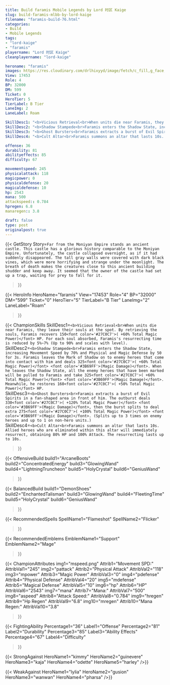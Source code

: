 ```yaml
---
title: Build faramis Mobile Legends by Lord 时区 Kaige
slug: build-faramis-mlbb-by-lord-kaige
filename: "faramis-build-76.html"
categories: 
- Build 
- Mobile Legends
tags: 
- "lord-kaige"
- "faramis"
playername: "Lord 时区 Kaige"
cleanplayername: "lord-kaige"

heroname: "faramis"
images: https://res.cloudinary.com/drlhixyyd/image/fetch/c_fill,g_face,f_auto/https://cdn2-build.mobagenie.my.id/p/images/banner/full/faramis.jpg
View: 17453 
Role: 4 
BP: 32000
DM: 599 
Ticket: 0 
HeroTier: 5 
TierLabel: B Tier 
LaneImg: 2
LaneLabel: Roam 

SkillDesc1: "<b>Vicious Retrieval<br>When units die near Faramis, they leave their souls at the spot. By retrieving the souls, Faramis recovers 150<font color='#27C0C7'>( +60% Total Magic Power)</font> HP. For each soul absorbed, Faramis's resurrecting time is reduced by 5%~7% (Up to 90% and scales with level)."   
SkillDesc2: "<b>Shadow Stampede<br>Faramis enters the Shadow State, increasing Movement Speed by 70% and Physical and Magic Defense by 50 for 3s. Faramis leaves the Mark of Shadow on to enemy heroes that come into contact with him and deals 325<font color='#27C0C7'>( +60% Total Magic Power)</font> <font color='#3B69FF'>(Magic Damage)</font>. When he leaves the Shadow State, all the enemy heroes that have been marked will be pulled to Faramis and take 325<font color='#27C0C7'>( +60% Total Magic Power)</font> <font color='#3B69FF'>(Magic Damage)</font>. Meanwhile, he restores 160<font color='#27C0C7'>( +50% Total Magic Power)</font> HP."   
SkillDesc3: "<b>Ghost Bursters<br>Faramis extracts a burst of Evil Spirits in a fan-shaped area in front of him. The outburst deals 330<font color='#27C0C7'>( +120% Total Magic Power)</font> <font color='#3B69FF'>(Magic Damage)</font>, then the burst splits to deal extra 275<font color='#27C0C7'>( +100% Total Magic Power)</font> <font color='#3B69FF'>(Magic Damage)</font>. (Splits up to 3 times on enemy heroes and up to 1 on non-hero units.)"   
SkillDesc4: "<b>Cult Altar<br>Faramis summons an altar that lasts 10s. Allied heroes who are eliminated within this altar will immediately resurrect, obtaining 80% HP and 100% Attack. The resurrecting lasts up to 10s. "  

offense: 36 
durability: 81 
abilityeffects: 85 
difficulty: 67 

movementspeed: 245
physicalattack: 118
magicpower: 0
physicaldefense: 20
magicaldefense: 10
hp: 2543
mana: 500
attackspeed:: 0.784
hpregen: 6.8
manaregen:: 3.8

draft: false
type: post
originalpost: true
---
```



{{< GetStory 
Story=` Far from the Moniyan Empire stands an ancient castle. This castle has a glorious history comparable to the Moniyan Empire. Unfortunately, the castle collapsed overnight, as if it had suddenly disappeared. The tall gray walls were covered with dark black vines, which were more horrifying and strange under the moonlight. The breath of death makes the creatures close to this ancient building shudder and keep away. It seemed that the owner of the castle had set up a trap, waiting for prey to fall for it. ` 
>}}

{{< HeroInfo 
HeroName="faramis" 
View="17453" 
Role="4" 
BP="32000" 
DM="599" 
Ticket="0" 
HeroTier="5" 
TierLabel="B Tier" 
LaneImg="2" 
LaneLabel="Roam" 
>}}
 
{{< ChampionSkills 
SkillDesc1=`<b>Vicious Retrieval<br>When units die near Faramis, they leave their souls at the spot. By retrieving the souls, Faramis recovers 150<font color='#27C0C7'>( +60% Total Magic Power)</font> HP. For each soul absorbed, Faramis's resurrecting time is reduced by 5%~7% (Up to 90% and scales with level).`   
SkillDesc2=`<b>Shadow Stampede<br>Faramis enters the Shadow State, increasing Movement Speed by 70% and Physical and Magic Defense by 50 for 3s. Faramis leaves the Mark of Shadow on to enemy heroes that come into contact with him and deals 325<font color='#27C0C7'>( +60% Total Magic Power)</font> <font color='#3B69FF'>(Magic Damage)</font>. When he leaves the Shadow State, all the enemy heroes that have been marked will be pulled to Faramis and take 325<font color='#27C0C7'>( +60% Total Magic Power)</font> <font color='#3B69FF'>(Magic Damage)</font>. Meanwhile, he restores 160<font color='#27C0C7'>( +50% Total Magic Power)</font> HP.`   
SkillDesc3=`<b>Ghost Bursters<br>Faramis extracts a burst of Evil Spirits in a fan-shaped area in front of him. The outburst deals 330<font color='#27C0C7'>( +120% Total Magic Power)</font> <font color='#3B69FF'>(Magic Damage)</font>, then the burst splits to deal extra 275<font color='#27C0C7'>( +100% Total Magic Power)</font> <font color='#3B69FF'>(Magic Damage)</font>. (Splits up to 3 times on enemy heroes and up to 1 on non-hero units.)`   
SkillDesc4=`<b>Cult Altar<br>Faramis summons an altar that lasts 10s. Allied heroes who are eliminated within this altar will immediately resurrect, obtaining 80% HP and 100% Attack. The resurrecting lasts up to 10s. `   
>}}

{{< OffensiveBuild 
build1="ArcaneBoots"  
build2="ConcentratedEnergy" 
build3="GlowingWand" 
build4="LightningTruncheon" 
build5="HolyCrystal" 
build6="GeniusWand" 
>}} 

{{< BalancedBuild 
build1="DemonShoes"  
build2="EnchantedTalisman" 
build3="GlowingWand" 
build4="FleetingTime" 
build5="HolyCrystal" 
build6="GeniusWand" 
>}}


{{< RecommendedSpells 
SpellName1="Flameshot" 
SpellName2="Flicker" 
>}}  

{{< RecommendedEmblems 
EmblemName1="Support" 
EmblemName2="Mage" 
>}}   


{{< ChampionAttributes
img1="mspeed.png" Attrib1="Movement SPD:" AttribVal1="245"
img2="pattack" Attrib2="Physical Attack" AttribVal2="118"
img3="mpower" Attrib3="Magic Power" AttribVal3="0"
img4="pdefense" Attrib4="Physical Defense" AttribVal4="20"
img5="mdefense" Attrib5="Magical Defense" AttribVal5="10"
img6="hp" Attrib6="HP" AttribVal6="2543"
img7="mana" Attrib7="Mana:" AttribVal7="500"
img8="aspeed" Attrib8="Attack Speed:" AttribVal8="0.784"
img9="hregen" Attrib9="Hp Regen" AttribVal9="6.8"
img10="mregen" Attrib10="Mana Regen:" AttribVal10="3.8"
>}}


{{< FightingAbility
Percentage1="36" Label1="Offense"
Percentage2="81" Label2="Durability"
Percentage3="85" Label3="Ability Effects"
Percentage4="67" Label4="Difficulty"
 >}}

{{< StrongAgainst 
HeroName1="kimmy"
HeroName2="guinevere"
HeroName3="kaja"
HeroName4="odette"
HeroName5="harley"
/>}}

{{< WeakAgainst
HeroName1="lylia"
HeroName2="gusion"
HeroName3="wanwan"
HeroName4="pharsa"
/>}}
